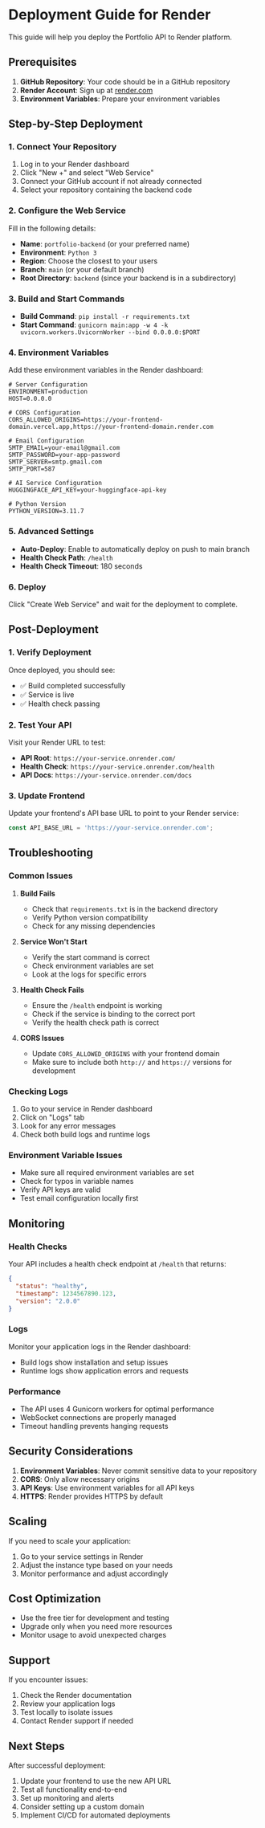 # Deployment Guide for Render

This guide will help you deploy the Portfolio API to Render platform.

## Prerequisites

1. **GitHub Repository**: Your code should be in a GitHub repository
2. **Render Account**: Sign up at [render.com](https://render.com)
3. **Environment Variables**: Prepare your environment variables

## Step-by-Step Deployment

### 1. Connect Your Repository

1. Log in to your Render dashboard
2. Click "New +" and select "Web Service"
3. Connect your GitHub account if not already connected
4. Select your repository containing the backend code

### 2. Configure the Web Service

Fill in the following details:

- **Name**: `portfolio-backend` (or your preferred name)
- **Environment**: `Python 3`
- **Region**: Choose the closest to your users
- **Branch**: `main` (or your default branch)
- **Root Directory**: `backend` (since your backend is in a subdirectory)

### 3. Build and Start Commands

- **Build Command**: `pip install -r requirements.txt`
- **Start Command**: `gunicorn main:app -w 4 -k uvicorn.workers.UvicornWorker --bind 0.0.0.0:$PORT`

### 4. Environment Variables

Add these environment variables in the Render dashboard:

```env
# Server Configuration
ENVIRONMENT=production
HOST=0.0.0.0

# CORS Configuration
CORS_ALLOWED_ORIGINS=https://your-frontend-domain.vercel.app,https://your-frontend-domain.render.com

# Email Configuration
SMTP_EMAIL=your-email@gmail.com
SMTP_PASSWORD=your-app-password
SMTP_SERVER=smtp.gmail.com
SMTP_PORT=587

# AI Service Configuration
HUGGINGFACE_API_KEY=your-huggingface-api-key

# Python Version
PYTHON_VERSION=3.11.7
```

### 5. Advanced Settings

- **Auto-Deploy**: Enable to automatically deploy on push to main branch
- **Health Check Path**: `/health`
- **Health Check Timeout**: 180 seconds

### 6. Deploy

Click "Create Web Service" and wait for the deployment to complete.

## Post-Deployment

### 1. Verify Deployment

Once deployed, you should see:
- ✅ Build completed successfully
- ✅ Service is live
- ✅ Health check passing

### 2. Test Your API

Visit your Render URL to test:
- **API Root**: `https://your-service.onrender.com/`
- **Health Check**: `https://your-service.onrender.com/health`
- **API Docs**: `https://your-service.onrender.com/docs`

### 3. Update Frontend

Update your frontend's API base URL to point to your Render service:
```javascript
const API_BASE_URL = 'https://your-service.onrender.com';
```

## Troubleshooting

### Common Issues

1. **Build Fails**
   - Check that `requirements.txt` is in the backend directory
   - Verify Python version compatibility
   - Check for any missing dependencies

2. **Service Won't Start**
   - Verify the start command is correct
   - Check environment variables are set
   - Look at the logs for specific errors

3. **Health Check Fails**
   - Ensure the `/health` endpoint is working
   - Check if the service is binding to the correct port
   - Verify the health check path is correct

4. **CORS Issues**
   - Update `CORS_ALLOWED_ORIGINS` with your frontend domain
   - Make sure to include both `http://` and `https://` versions for development

### Checking Logs

1. Go to your service in Render dashboard
2. Click on "Logs" tab
3. Look for any error messages
4. Check both build logs and runtime logs

### Environment Variable Issues

- Make sure all required environment variables are set
- Check for typos in variable names
- Verify API keys are valid
- Test email configuration locally first

## Monitoring

### Health Checks

Your API includes a health check endpoint at `/health` that returns:
```json
{
  "status": "healthy",
  "timestamp": 1234567890.123,
  "version": "2.0.0"
}
```

### Logs

Monitor your application logs in the Render dashboard:
- Build logs show installation and setup issues
- Runtime logs show application errors and requests

### Performance

- The API uses 4 Gunicorn workers for optimal performance
- WebSocket connections are properly managed
- Timeout handling prevents hanging requests

## Security Considerations

1. **Environment Variables**: Never commit sensitive data to your repository
2. **CORS**: Only allow necessary origins
3. **API Keys**: Use environment variables for all API keys
4. **HTTPS**: Render provides HTTPS by default

## Scaling

If you need to scale your application:
1. Go to your service settings in Render
2. Adjust the instance type based on your needs
3. Monitor performance and adjust accordingly

## Cost Optimization

- Use the free tier for development and testing
- Upgrade only when you need more resources
- Monitor usage to avoid unexpected charges

## Support

If you encounter issues:
1. Check the Render documentation
2. Review your application logs
3. Test locally to isolate issues
4. Contact Render support if needed

## Next Steps

After successful deployment:
1. Update your frontend to use the new API URL
2. Test all functionality end-to-end
3. Set up monitoring and alerts
4. Consider setting up a custom domain
5. Implement CI/CD for automated deployments 